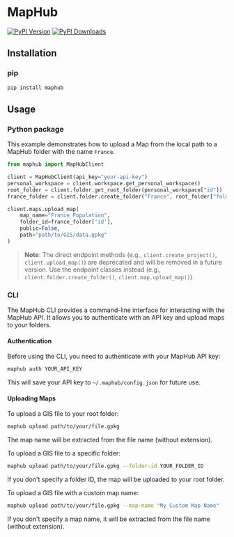 # MapHub

[![PyPI Version](https://img.shields.io/pypi/v/maphub.svg)](https://pypi.org/project/maphub/)
[![PyPI Downloads](https://img.shields.io/pypi/dm/maphub.svg?label=PyPI%20downloads)](
https://pypi.org/project/maphub/)


## Installation
### pip
```sh 
pip install maphub
```

## Usage

### Python package
This example demonstrates how to upload a Map from the local path to a MapHub folder with the name `France`.
```python 
from maphub import MapHubClient

client = MapHubClient(api_key="your-api-key")
personal_workspace = client.workspace.get_personal_workspace()
root_folder = client.folder.get_root_folder(personal_workspace["id"])
france_folder = client.folder.create_folder("France", root_folder["folder"]["id"])

client.maps.upload_map(
    map_name="France Population",
    folder_id=france_folder['id'],
    public=False,
    path="path/to/GIS/data.gpkg"
)
```

> **Note**: The direct endpoint methods (e.g., `client.create_project()`, `client.upload_map()`) are deprecated and will be removed in a future version. Use the endpoint classes instead (e.g., `client.folder.create_folder()`, `client.map.upload_map()`).

### CLI
The MapHub CLI provides a command-line interface for interacting with the MapHub API. It allows you to authenticate with an API key and upload maps to your folders.

#### Authentication
Before using the CLI, you need to authenticate with your MapHub API key:

```sh
maphub auth YOUR_API_KEY
```

This will save your API key to `~/.maphub/config.json` for future use.

#### Uploading Maps
To upload a GIS file to your root folder:

```sh
maphub upload path/to/your/file.gpkg
```

The map name will be extracted from the file name (without extension).

To upload a GIS file to a specific folder:

```sh
maphub upload path/to/your/file.gpkg --folder-id YOUR_FOLDER_ID
```

If you don't specify a folder ID, the map will be uploaded to your root folder.

To upload a GIS file with a custom map name:

```sh
maphub upload path/to/your/file.gpkg --map-name "My Custom Map Name"
```

If you don't specify a map name, it will be extracted from the file name (without extension).
